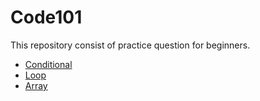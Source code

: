 # Code101
This repository consist of practice question for beginners.

 - [Conditional](Conditional/readme.md)
 - [Loop](Loop/readme.md)
 - [Array](Array/readme.md)
